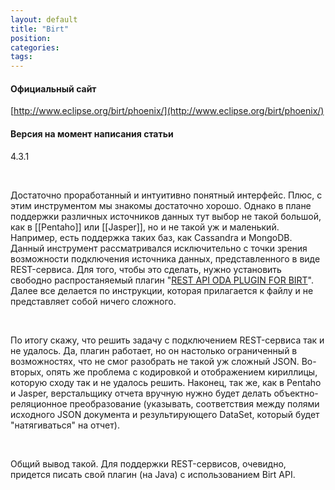 ```yaml
---
layout: default
title: "Birt"
position: 
categories: 
tags: 
---
```


#### Официальный сайт

[http://www.eclipse.org/birt/phoenix/](http://www.eclipse.org/birt/phoenix/)

#### Версия на момент написания статьи

4.3.1

 

Достаточно проработанный и интуитивно понятный интерфейс. Плюс, с этим инструментом мы знакомы достаточно хорошо. Однако в плане поддержки различных источников данных тут выбор не такой большой, как в [[Pentaho]] или [[Jasper]], но и не такой уж и маленький. Например, есть поддержка таких баз, как Cassandra и MongoDB. Данный инструмент рассматривался исключительно с точки зрения возможности подключения источника данных, представленного в виде REST-сервиса. Для того, чтобы это сделать, нужно установить свободно распростаняемый плагин "[REST API ODA PLUGIN FOR BIRT](http://developer.actuate.com/community/devshare/_/designing-birt-reports/1561-rest-api-oda-plugin-for-birt)". Далее все делается по инструкции, которая прилагается к файлу и не представляет собой ничего сложного.

 

По итогу скажу, что решить задачу с подключением REST-сервиса так и не удалось. Да, плагин работает, но он настолько ограниченный в возможностях, что не смог разобрать не такой уж сложный JSON. Во-вторых, опять же проблема с кодировкой и отображением кириллицы, которую сходу так и не удалось решить. Наконец, так же, как в Pentaho и Jasper, верстальщику отчета вручную нужно будет делать объектно-реляционное преобразование (указывать, соответствия между полями исходного JSON документа и результирующего DataSet, который будет "натягиваться" на отчет).

 

Общий вывод такой. Для поддержки REST-сервисов, очевидно, придется писать свой плагин (на Java) с использованием Birt API.

